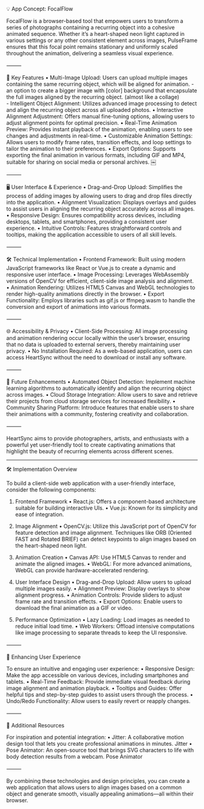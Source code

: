 💡 App Concept: FocalFlow

FocalFlow is a browser-based tool that empowers users to transform a series of photographs containing a recurring object into a cohesive animated sequence. Whether it’s a heart-shaped neon light captured in various settings or any other consistent element across images, PulseFrame ensures that this focal point remains stationary and uniformly scaled throughout the animation, delivering a seamless visual experience.

⸻

🎯 Key Features
	• Multi-Image Upload: Users can upload multiple images containing the same recurring object, which will be aligned for animation.
    - an option to create a bigger image with [color] background that encapsulate the full images aligned by the recurring object. (almost like a collage)	
    - Intelligent Object Alignment: Utilizes advanced image processing to detect and align the recurring object across all uploaded photos.
	•	Interactive Alignment Adjustment: Offers manual fine-tuning options, allowing users to adjust alignment points for optimal precision.
	•	Real-Time Animation Preview: Provides instant playback of the animation, enabling users to see changes and adjustments in real-time.
	•	Customizable Animation Settings: Allows users to modify frame rates, transition effects, and loop settings to tailor the animation to their preferences.
	•	Export Options: Supports exporting the final animation in various formats, including GIF and MP4, suitable for sharing on social media or personal archives. ￼

⸻

🖥️ User Interface & Experience
	•	Drag-and-Drop Upload: Simplifies the process of adding images by allowing users to drag and drop files directly into the application.
	•	Alignment Visualization: Displays overlays and guides to assist users in aligning the recurring object accurately across all images.
	•	Responsive Design: Ensures compatibility across devices, including desktops, tablets, and smartphones, providing a consistent user experience.
	•	Intuitive Controls: Features straightforward controls and tooltips, making the application accessible to users of all skill levels.

⸻

🛠️ Technical Implementation
	•	Frontend Framework: Built using modern JavaScript frameworks like React or Vue.js to create a dynamic and responsive user interface.
	•	Image Processing: Leverages WebAssembly versions of OpenCV for efficient, client-side image analysis and alignment.
	•	Animation Rendering: Utilizes HTML5 Canvas and WebGL technologies to render high-quality animations directly in the browser.
	•	Export Functionality: Employs libraries such as gif.js or ffmpeg.wasm to handle the conversion and export of animations into various formats.

⸻

🌐 Accessibility & Privacy
	•	Client-Side Processing: All image processing and animation rendering occur locally within the user’s browser, ensuring that no data is uploaded to external servers, thereby maintaining user privacy.
	•	No Installation Required: As a web-based application, users can access HeartSync without the need to download or install any software.

⸻

🚀 Future Enhancements
	•	Automated Object Detection: Implement machine learning algorithms to automatically identify and align the recurring object across images.
	•	Cloud Storage Integration: Allow users to save and retrieve their projects from cloud storage services for increased flexibility.
	•	Community Sharing Platform: Introduce features that enable users to share their animations with a community, fostering creativity and collaboration.

⸻

HeartSync aims to provide photographers, artists, and enthusiasts with a powerful yet user-friendly tool to create captivating animations that highlight the beauty of recurring elements across different scenes.




------

🛠️ Implementation Overview

To build a client-side web application with a user-friendly interface, consider the following components:

1. Frontend Framework
	•	React.js: Offers a component-based architecture suitable for building interactive UIs.
	•	Vue.js: Known for its simplicity and ease of integration.

2. Image Alignment
	•	OpenCV.js: Utilize this JavaScript port of OpenCV for feature detection and image alignment. Techniques like ORB (Oriented FAST and Rotated BRIEF) can detect keypoints to align images based on the heart-shaped neon light.

3. Animation Creation
	•	Canvas API: Use HTML5 Canvas to render and animate the aligned images.
	•	WebGL: For more advanced animations, WebGL can provide hardware-accelerated rendering.

4. User Interface Design
	•	Drag-and-Drop Upload: Allow users to upload multiple images easily.
	•	Alignment Preview: Display overlays to show alignment progress.
	•	Animation Controls: Provide sliders to adjust frame rate and transition effects.
	•	Export Options: Enable users to download the final animation as a GIF or video.

5. Performance Optimization
	•	Lazy Loading: Load images as needed to reduce initial load time.
	•	Web Workers: Offload intensive computations like image processing to separate threads to keep the UI responsive.

⸻

🎨 Enhancing User Experience

To ensure an intuitive and engaging user experience:
	•	Responsive Design: Make the app accessible on various devices, including smartphones and tablets.
	•	Real-Time Feedback: Provide immediate visual feedback during image alignment and animation playback.
	•	Tooltips and Guides: Offer helpful tips and step-by-step guides to assist users through the process.
	•	Undo/Redo Functionality: Allow users to easily revert or reapply changes.

⸻

🔗 Additional Resources

For inspiration and potential integration:
	•	Jitter: A collaborative motion design tool that lets you create professional animations in minutes. Jitter
	•	Pose Animator: An open-source tool that brings SVG characters to life with body detection results from a webcam. Pose Animator

⸻

By combining these technologies and design principles, you can create a web application that allows users to align images based on a common object and generate smooth, visually appealing animations—all within their browser.